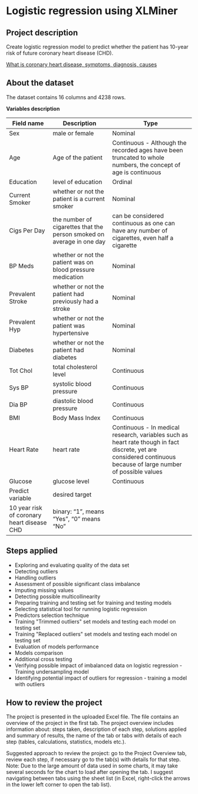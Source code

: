 # Logistic regression using XLMiner
## Project description
Create logistic regression model to predict whether the patient has 10-year risk of future coronary heart disease (CHD).

[What is coronary heart disease, symptoms, diagnosis, causes]( https://www.nhlbi.nih.gov/health/coronary-heart-disease) 

## About the dataset

The dataset contains 16 columns and 4238 rows.

**Variables description**

| Field name | Description | Type |
|---------------|-----------|-------|
|Sex | male or female | Nominal |
| Age | Age of the patient | Continuous - Although the recorded ages have been truncated to whole numbers, the concept of age is continuous |
| Education | level of education | Ordinal |
| Current Smoker | whether or not the patient is a current smoker | Nominal| 
| Cigs Per Day | the number of cigarettes that the person smoked on average in one day | can be considered continuous as one can have any number of cigarettes, even half a cigarette |
| BP Meds | whether or not the patient was on blood pressure medication | Nominal |
| Prevalent Stroke | whether or not the patient had previously had a stroke | Nominal |
| Prevalent Hyp | whether or not the patient was hypertensive | Nominal |
| Diabetes | whether or not the patient had diabetes | Nominal |
| Tot Chol | total cholesterol level | Continuous |
| Sys BP | systolic blood pressure | Continuous |
| Dia BP | diastolic blood pressure | Continuous |
| BMI | Body Mass Index | Continuous |
| Heart Rate | heart rate  | Continuous - In medical research, variables such as heart rate though in fact discrete, yet are considered continuous because of large number of possible values |
| Glucose | glucose level | Continuous |
| Predict variable | desired target |
| 10 year risk of coronary heart disease CHD | binary: “1”, means “Yes”, “0” means “No”|

## Steps applied
- Exploring and evaluating quality of the data set
- Detecting outliers
- Handling outliers
- Assessment of possible significant class imbalance
- Imputing missing values
- Detecting possible multicollinearity
- Preparing training and testing set for training and testing models
- Selecting statistical tool for running logistic regression
- Predictors selection technique
- Training "Trimmed outliers" set models and testing each model on testing set
- Training "Replaced outliers" set models and testing each model on testing set
- Evaluation of models performance
- Models comparison
- Additional cross testing
- Verifying possible impact of imbalanced data on logistic regression - Training undersampling model
- Identifying potential impact of outliers for regression - training a model with outliers

## How to review the project
The project is presented in the uploaded Excel file. The file contains an overview of the project in the first tab. The project overview includes information about: steps taken, description of each step, solutions applied and summary of results, the name of the tab or tabs with details of each step (tables, calculations, statistics, models etc.). 

Suggested approach to review the project: go to the Project Overview tab, review each step, if necessary go to the tab(s) with details for that step. Note: Due to the large amount of data used in some charts, it may take several seconds for the chart to load after opening the tab. I suggest navigating between tabs using the sheet list (in Excel, right-click the arrows in the lower left corner to open the tab list).
